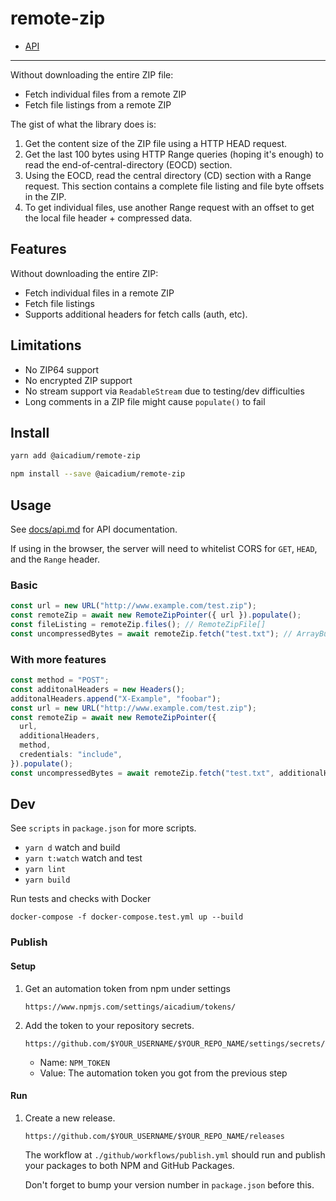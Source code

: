# remote-zip

- [API](docs/api.md)

---

Without downloading the entire ZIP file:

- Fetch individual files from a remote ZIP
- Fetch file listings from a remote ZIP

The gist of what the library does is:

1. Get the content size of the ZIP file using a HTTP HEAD request.
2. Get the last 100 bytes using HTTP Range queries (hoping it's enough) to read the end-of-central-directory (EOCD) section.
3. Using the EOCD, read the central directory (CD) section with a Range request. This section contains a complete file listing and file byte offsets in the ZIP.
4. To get individual files, use another Range request with an offset to get the local file header + compressed data.

## Features

Without downloading the entire ZIP:

- Fetch individual files in a remote ZIP
- Fetch file listings
- Supports additional headers for fetch calls (auth, etc).

## Limitations

- No ZIP64 support
- No encrypted ZIP support
- No stream support via `ReadableStream` due to testing/dev difficulties
- Long comments in a ZIP file might cause `populate()` to fail

## Install

```bash
yarn add @aicadium/remote-zip
```

```bash
npm install --save @aicadium/remote-zip
```

## Usage

See [docs/api.md](docs/api.md) for API documentation.

If using in the browser, the server will need to whitelist CORS for `GET`, `HEAD`, and the `Range` header.

### Basic

```ts
const url = new URL("http://www.example.com/test.zip");
const remoteZip = await new RemoteZipPointer({ url }).populate();
const fileListing = remoteZip.files(); // RemoteZipFile[]
const uncompressedBytes = await remoteZip.fetch("test.txt"); // ArrayBuffer
```

### With more features

```ts
const method = "POST";
const additonalHeaders = new Headers();
additonalHeaders.append("X-Example", "foobar");
const url = new URL("http://www.example.com/test.zip");
const remoteZip = await new RemoteZipPointer({
  url,
  additionalHeaders,
  method,
  credentials: "include",
}).populate();
const uncompressedBytes = await remoteZip.fetch("test.txt", additionalHeaders);
```

## Dev

See `scripts` in `package.json` for more scripts.

- `yarn d` watch and build
- `yarn t:watch` watch and test
- `yarn lint`
- `yarn build`

Run tests and checks with Docker

```
docker-compose -f docker-compose.test.yml up --build
```

### Publish

#### Setup

1. Get an automation token from npm under settings
   ```
   https://www.npmjs.com/settings/aicadium/tokens/
   ```

2. Add the token to your repository secrets. 
   ```
   https://github.com/$YOUR_USERNAME/$YOUR_REPO_NAME/settings/secrets/actions/new
   ```

   - Name: `NPM_TOKEN`
   - Value: The automation token you got from the previous step

#### Run

1. Create a new release.
   ```
   https://github.com/$YOUR_USERNAME/$YOUR_REPO_NAME/releases
   ```

   The workflow at `./github/workflows/publish.yml` should run and publish your packages to both NPM and GitHub Packages.

   Don't forget to bump your version number in `package.json` before this.
